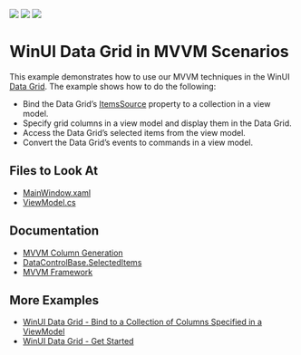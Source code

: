 <!-- default badges list -->
![](https://img.shields.io/endpoint?url=https://codecentral.devexpress.com/api/v1/VersionRange/494418816/22.1.3%2B)
[![](https://img.shields.io/badge/Open_in_DevExpress_Support_Center-FF7200?style=flat-square&logo=DevExpress&logoColor=white)](https://supportcenter.devexpress.com/ticket/details/T1090375)
[![](https://img.shields.io/badge/📖_How_to_use_DevExpress_Examples-e9f6fc?style=flat-square)](https://docs.devexpress.com/GeneralInformation/403183)
<!-- default badges end -->

# WinUI Data Grid in MVVM Scenarios

This example demonstrates how to use our MVVM techniques in the WinUI [Data Grid](http://docs.devexpress.com/WinUI/102040/controls/data-grid). The example shows how to do the following:

* Bind the Data Grid’s [ItemsSource](http://docs.devexpress.com/WinUI/DevExpress.WinUI.Grid.DataControlBase.ItemsSource) property to a collection in a view model.
* Specify grid columns in a view model and display them in the Data Grid.
* Access the Data Grid’s selected items from the view model.
* Convert the Data Grid’s events to commands in a view model.

## Files to Look At

- [MainWindow.xaml](./CS/WinUIMVVMGrid/WinUIMVVMGrid/MainWindow.xaml)
- [ViewModel.cs](./CS/WinUIMVVMGrid/WinUIMVVMGrid/ViewModel.cs)

## Documentation

- [MVVM Column Generation](http://docs.devexpress.com/WinUI/403856/controls/data-grid/grid-columns/mvvm-columns)
- [DataControlBase.SelectedItems](http://docs.devexpress.com/WinUI/DevExpress.WinUI.Grid.DataControlBase.SelectedItems)
- [MVVM Framework](http://docs.devexpress.com/WinUI/102569/mvvm-framework)

## More Examples

- [WinUI Data Grid - Bind to a Collection of Columns Specified in a ViewModel](https://github.com/DevExpress-Examples/winui-grid-mvvm-columns)
- [WinUI Data Grid - Get Started](https://github.com/DevExpress-Examples/winui-grid-get-started)
